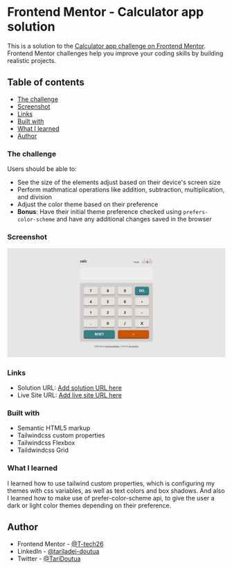 # Frontend Mentor - Calculator app solution

This is a solution to the [Calculator app challenge on Frontend Mentor](https://www.frontendmentor.io/challenges/calculator-app-9lteq5N29). Frontend Mentor challenges help you improve your coding skills by building realistic projects. 

## Table of contents

  - [The challenge](#the-challenge)
  - [Screenshot](#screenshot)
  - [Links](#links)
  - [Built with](#built-with)
  - [What I learned](#what-i-learned)
- [Author](#author)

### The challenge

Users should be able to:

- See the size of the elements adjust based on their device's screen size
- Perform mathmatical operations like addition, subtraction, multiplication, and division
- Adjust the color theme based on their preference
- **Bonus**: Have their initial theme preference checked using `prefers-color-scheme` and have any additional changes saved in the browser

### Screenshot

![](../images/my-project-screenshot.png)

### Links

- Solution URL: [Add solution URL here](https://t-tech26.github.io/calculator-app-main/)
- Live Site URL: [Add live site URL here](https://t-tech26.github.io/calculator-app-main/)

### Built with

- Semantic HTML5 markup
- Tailwindcss custom properties
- Tailwindcss Flexbox
- Taildwindcss Grid

### What I learned

I learned how to use tailwind custom properties, which is configuring my themes with css variables, as well as text colors and box shadows. And also I learned how to make use of prefer-color-scheme api, to give the user a dark or light color themes depending on their preference.

## Author

- Frontend Mentor - [@T-tech26](https://www.frontendmentor.io/profile/T-tech26)
- LinkedIn - [@tariladei-doutua](https://www.linkedin.com/posts/tariladei-doutua-109059226_frontend-mentor-responsive-calculator-app-activity-7041910301679640576--eRV?utm_source=share&utm_medium=member_desktop)
- Twitter - [@TariDoutua](https://twitter.com/TariDoutua/status/1636142309073903624)
